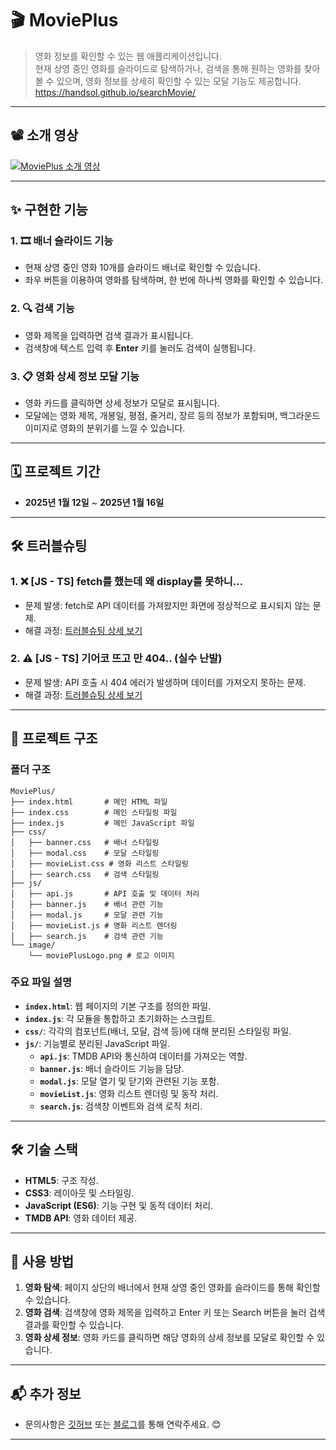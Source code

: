 # 🎬 **MoviePlus**

> 영화 정보를 확인할 수 있는 웹 애플리케이션입니다.  
> 현재 상영 중인 영화를 슬라이드로 탐색하거나, 검색을 통해 원하는 영화를 찾아볼 수 있으며, 영화 정보를 상세히 확인할 수 있는 모달 기능도 제공합니다.
> https://handsol.github.io/searchMovie/

---

## 📽️ **소개 영상**  
[![MoviePlus 소개 영상](https://img.youtube.com/vi/8GBnK0S9Sdo/0.jpg)](https://youtu.be/8GBnK0S9Sdo)

---

## ✨ **구현한 기능**

### 1. 🎞️ **배너 슬라이드 기능**
- 현재 상영 중인 영화 10개를 슬라이드 배너로 확인할 수 있습니다.
- 좌우 버튼을 이용하여 영화를 탐색하며, 한 번에 하나씩 영화를 확인할 수 있습니다.

### 2. 🔍 **검색 기능**
- 영화 제목을 입력하면 검색 결과가 표시됩니다.
- 검색창에 텍스트 입력 후 **Enter** 키를 눌러도 검색이 실행됩니다.

### 3. 📋 **영화 상세 정보 모달 기능**
- 영화 카드를 클릭하면 상세 정보가 모달로 표시됩니다.
- 모달에는 영화 제목, 개봉일, 평점, 줄거리, 장르 등의 정보가 포함되며, 백그라운드 이미지로 영화의 분위기를 느낄 수 있습니다.

---

## 🗓️ **프로젝트 기간**
- **2025년 1월 12일** ~ **2025년 1월 16일**

---

## 🛠️ **트러블슈팅**

### 1. ❌ **[JS - TS] fetch를 했는데 왜 display를 못하니...**
- 문제 발생: fetch로 API 데이터를 가져왔지만 화면에 정상적으로 표시되지 않는 문제.
- 해결 과정: [트러블슈팅 상세 보기](https://sol09-29.tistory.com/63)

### 2. ⚠️ **[JS - TS] 기어코 뜨고 만 404.. (실수 난발)**
- 문제 발생: API 호출 시 404 에러가 발생하며 데이터를 가져오지 못하는 문제.
- 해결 과정: [트러블슈팅 상세 보기](https://sol09-29.tistory.com/66)

---

## 📂 **프로젝트 구조**

### **폴더 구조**
```plaintext
MoviePlus/
├── index.html       # 메인 HTML 파일
├── index.css        # 메인 스타일링 파일
├── index.js         # 메인 JavaScript 파일
├── css/
│   ├── banner.css   # 배너 스타일링
│   ├── modal.css    # 모달 스타일링
│   ├── movieList.css # 영화 리스트 스타일링
│   ├── search.css   # 검색 스타일링
├── js/
│   ├── api.js       # API 호출 및 데이터 처리
│   ├── banner.js    # 배너 관련 기능
│   ├── modal.js     # 모달 관련 기능
│   ├── movieList.js # 영화 리스트 렌더링
│   ├── search.js    # 검색 관련 기능
└── image/
    └── moviePlusLogo.png # 로고 이미지
```

### **주요 파일 설명**
- **`index.html`**: 웹 페이지의 기본 구조를 정의한 파일.
- **`index.js`**: 각 모듈을 통합하고 초기화하는 스크립트.
- **`css/`**: 각각의 컴포넌트(배너, 모달, 검색 등)에 대해 분리된 스타일링 파일.
- **`js/`**: 기능별로 분리된 JavaScript 파일.
    - **`api.js`**: TMDB API와 통신하여 데이터를 가져오는 역할.
    - **`banner.js`**: 배너 슬라이드 기능을 담당.
    - **`modal.js`**: 모달 열기 및 닫기와 관련된 기능 포함.
    - **`movieList.js`**: 영화 리스트 렌더링 및 동작 처리.
    - **`search.js`**: 검색창 이벤트와 검색 로직 처리.

---

## 🛠️ **기술 스택**
- **HTML5**: 구조 작성.
- **CSS3**: 레이아웃 및 스타일링.
- **JavaScript (ES6)**: 기능 구현 및 동적 데이터 처리.
- **TMDB API**: 영화 데이터 제공.

---

## 📖 **사용 방법**
1. **영화 탐색**: 페이지 상단의 배너에서 현재 상영 중인 영화를 슬라이드를 통해 확인할 수 있습니다.
2. **영화 검색**: 검색창에 영화 제목을 입력하고 Enter 키 또는 Search 버튼을 눌러 검색 결과를 확인할 수 있습니다.
3. **영화 상세 정보**: 영화 카드를 클릭하면 해당 영화의 상세 정보를 모달로 확인할 수 있습니다.

---

## 📬 **추가 정보**
- 문의사항은 [깃허브](https://github.com/Handsol) 또는 [블로그](https://sol09-29.tistory.com/)를 통해 연락주세요. 😊

---

